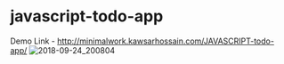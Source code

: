 # javascript-todo-app
Demo Link - http://minimalwork.kawsarhossain.com/JAVASCRIPT-todo-app/
![2018-09-24_200804](https://user-images.githubusercontent.com/38612699/45956957-ae9b1980-c035-11e8-8bbd-5a848f29b23e.png)
